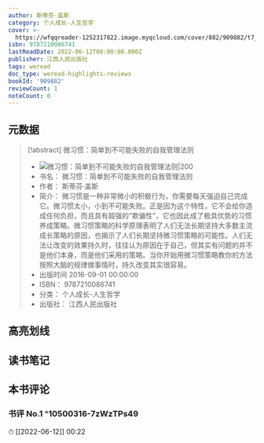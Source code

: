 ```yaml
---
author: 斯蒂芬·盖斯
category: 个人成长-人生哲学
cover: >-
  https://wfqqreader-1252317822.image.myqcloud.com/cover/882/909882/t7_909882.jpg
isbn: 9787210086741
lastReadDate: 2022-06-12T00:00:00.000Z
publisher: 江西人民出版社
tags: weread
doc_type: weread-highlights-reviews
bookId: '909882'
reviewCount: 1
noteCount: 0
---
```


## 元数据

> [!abstract] 微习惯：简单到不可能失败的自我管理法则
> - ![ 微习惯：简单到不可能失败的自我管理法则|200](https://wfqqreader-1252317822.image.myqcloud.com/cover/882/909882/t7_909882.jpg)
> - 书名： 微习惯：简单到不可能失败的自我管理法则
> - 作者： 斯蒂芬·盖斯
> - 简介： 微习惯是一种非常微小的积极行为，你需要每天强迫自己完成它。微习惯太小，小到不可能失败。正是因为这个特性，它不会给你造成任何负担，而且具有超强的“欺骗性”，它也因此成了极具优势的习惯养成策略。微习惯策略的科学原理表明了人们无法长期坚持大多数主流成长策略的原因，也揭示了人们长期坚持微习惯策略的可能性。人们无法让改变的效果持久时，往往认为原因在于自己，但其实有问题的并不是他们本身，而是他们采用的策略。当你开始用微习惯策略教你的方法按照大脑的规律做事情时，持久改变其实很容易。
> - 出版时间 2016-09-01 00:00:00
> - ISBN： 9787210086741
> - 分类： 个人成长-人生哲学
> - 出版社： 江西人民出版社

## 高亮划线

## 读书笔记

## 本书评论

### 书评 No.1  ^10500316-7zWzTPs49
⏱ [[2022-06-12]]  00:22

